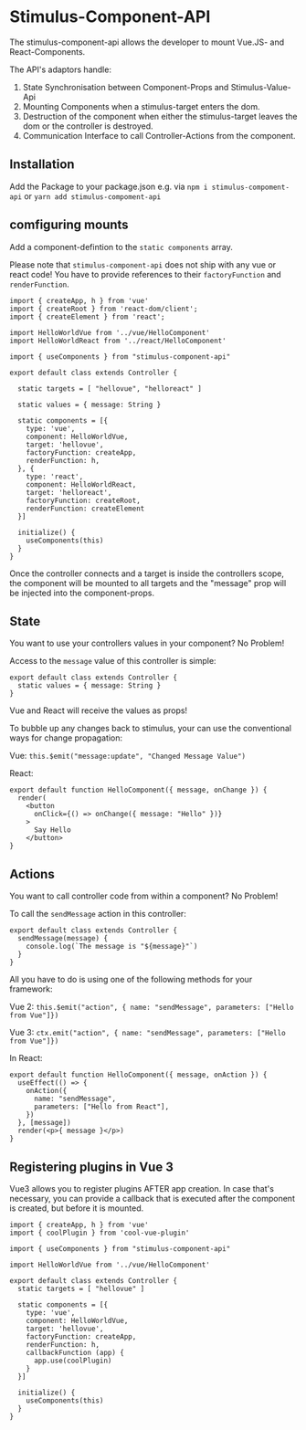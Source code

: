 # Stimulus-Component-API

The stimulus-component-api allows the developer to mount Vue.JS- and React-Components.

The API's adaptors handle:
1. State Synchronisation between Component-Props and Stimulus-Value-Api
2. Mounting Components when a stimulus-target enters the dom.
3. Destruction of the component when either the stimulus-target leaves the dom or the controller is destroyed.
4. Communication Interface to call Controller-Actions from the component.

## Installation
Add the Package to your package.json e.g. via `npm i stimulus-compoment-api` or `yarn add stimulus-compoment-api`


## comfiguring mounts
Add a component-defintion to the `static components` array.

Please note that `stimulus-component-api` does not ship with any vue or react code! You have to provide references to their `factoryFunction` and `renderFunction`.

```
import { createApp, h } from 'vue'
import { createRoot } from 'react-dom/client';
import { createElement } from 'react';

import HelloWorldVue from '../vue/HelloComponent'
import HelloWorldReact from '../react/HelloComponent'

import { useComponents } from "stimulus-component-api"

export default class extends Controller {

  static targets = [ "hellovue", "helloreact" ]

  static values = { message: String }

  static components = [{
    type: 'vue',
    component: HelloWorldVue,
    target: 'hellovue',
    factoryFunction: createApp,
    renderFunction: h,
  }, {
    type: 'react',
    component: HelloWorldReact,
    target: 'helloreact',
    factoryFunction: createRoot,
    renderFunction: createElement
  }]

  initialize() {
    useComponents(this)
  }
}
```

Once the controller connects and a target is inside the controllers scope, the component will be mounted to all targets and the "message" prop will be injected into the component-props.

## State
You want to use your controllers values in your component? No Problem!

Access to the `message` value of this controller is simple:
```
export default class extends Controller {
  static values = { message: String }
}
```

Vue and React will receive the values as props!

To bubble up any changes back to stimulus, your can use the conventional ways for change propagation:

Vue: `this.$emit("message:update", "Changed Message Value")`

React:
```
export default function HelloComponent({ message, onChange }) {
  render(
    <button
      onClick={() => onChange({ message: "Hello" })}
    >
      Say Hello
    </button>
}
```

## Actions
You want to call controller code from within a component? No Problem!


To call the `sendMessage` action in this controller:
```
export default class extends Controller {
  sendMessage(message) {
    console.log(`The message is "${message}"`)
  }
}
```

All you have to do is using one of the following methods for your framework:

Vue 2: `this.$emit("action", { name: "sendMessage", parameters: ["Hello from Vue"]})`

Vue 3: `ctx.emit("action", { name: "sendMessage", parameters: ["Hello from Vue"]})`

In React:
```
export default function HelloComponent({ message, onAction }) {
  useEffect(() => {
    onAction({
      name: "sendMessage",
      parameters: ["Hello from React"],
    })
  }, [message])
  render(<p>{ message }</p>)
}
```


## Registering plugins in Vue 3
Vue3 allows you to register plugins AFTER app creation. In case that's necessary, you can provide a callback that is executed after the component is created, but before it is mounted.


```
import { createApp, h } from 'vue'
import { coolPlugin } from 'cool-vue-plugin'

import { useComponents } from "stimulus-component-api"

import HelloWorldVue from '../vue/HelloComponent'

export default class extends Controller {
  static targets = [ "hellovue" ]

  static components = [{
    type: 'vue',
    component: HelloWorldVue,
    target: 'hellovue',
    factoryFunction: createApp,
    renderFunction: h,
    callbackFunction (app) {
      app.use(coolPlugin)
    }
  }]

  initialize() {
    useComponents(this)
  }
}
```